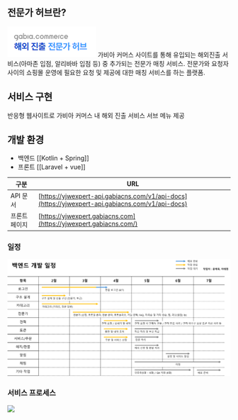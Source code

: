 ---
---
## 전문가 허브란?
<img class="img" src="/assets/img/expertHerb/Pasted image 20240422114558.png">
가비아 커머스 사이트를 통해 유입되는 해외진출 서비스(아마존 입점, 알리바바 입점 등) 중 추가되는 전문가 매칭 서비스.  
전문가와 요청자 사이의 쇼핑몰 운영에 필요한 요청 및 제공에 대한 매칭 서비스를 하는 플랫폼.  

## 서비스 구현
반응형 웹사이트로 가비아 커머스 내 해외 진출 서비스 서브 메뉴 제공  

## 개발 환경
* 백엔드 [[Kotlin + Spring]]
* 프론트 [[Laravel + vue]]

| 구분      | URL                                                                                              |
| ------- | ------------------------------------------------------------------------------------------------ |
| API 문서  | [https://yjwexpert-api.gabiacns.com/v1/api-docs](https://yjwexpert-api.gabiacns.com/v1/api-docs) |
| 프론트 페이지 | [https://yjwexpert.gabiacns.com](https://yjwexpert.gabiacns.com/)                                |


### 일정
<img class="img" src="/assets/img/expertHerb/Pasted image 20240509104641.png">

### 서비스 프로세스
<img class="img" src="/assets/img/expertHerb/Pasted image 20240509105035.png">


